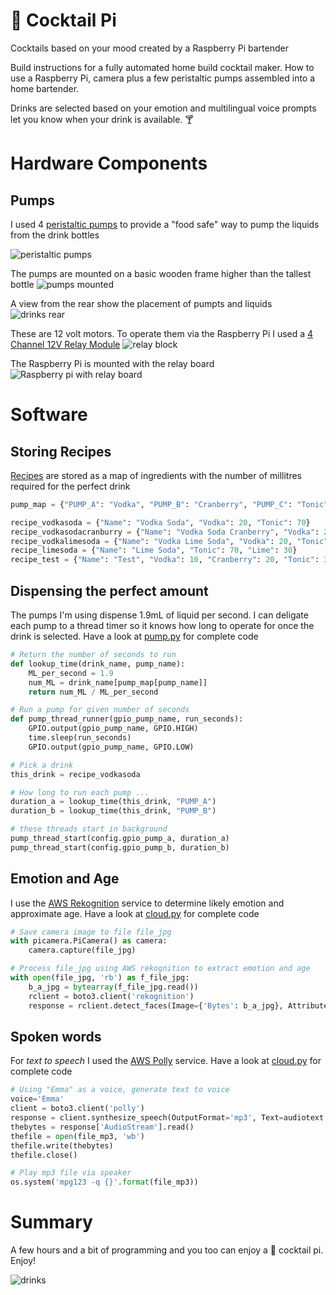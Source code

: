 # 🍹 Cocktail Pi
Cocktails based on your mood created by a Raspberry Pi bartender

Build instructions for a fully automated home build cocktail maker. How to use a Raspberry Pi, camera plus a few peristaltic pumps assembled into a home bartender. 

Drinks are selected based on your emotion and multilingual voice prompts let you know when your drink is available. 🍸

# Hardware Components

## Pumps
I used 4 [peristaltic pumps](https://en.wikipedia.org/wiki/Peristaltic_pump) to provide a "food safe" way to pump the liquids from the drink bottles


![peristaltic pumps](./pics/IMG_7818.jpg)

The pumps are mounted on a basic wooden frame higher than the tallest bottle
![pumps mounted](./pics/IMG_7943.jpg)

A view from the rear show the placement of pumpts and liquids
![drinks rear](./pics/IMG_7954.jpg)





These are 12 volt motors. To operate them via the Raspberry Pi I used a [4 Channel 12V Relay Module](https://www.jaycar.com.au/arduino-compatible-4-channel-12v-relay-module/p/XC4440) 
![relay block](./pics/IMG_7939.jpg)

The Raspberry Pi is mounted with the relay board
![Raspberry pi with relay board](./pics/IMG_8022.jpg)


# Software

## Storing Recipes

[Recipes](./recipe.py) are stored as a map of ingredients with the number of millitres required for the perfect drink



```python
pump_map = {"PUMP_A": "Vodka", "PUMP_B": "Cranberry", "PUMP_C": "Tonic", "PUMP_D": "Lime"}

recipe_vodkasoda = {"Name": "Vodka Soda", "Vodka": 20, "Tonic": 70}
recipe_vodkasodacranburry = {"Name": "Vodka Soda Cranberry", "Vodka": 20, "Tonic": 70, "Cranberry": 40}
recipe_vodkalimesoda = {"Name": "Vodka Lime Soda", "Vodka": 20, "Tonic": 70, "Lime": 30}
recipe_limesoda = {"Name": "Lime Soda", "Tonic": 70, "Lime": 30}
recipe_test = {"Name": "Test", "Vodka": 10, "Cranberry": 20, "Tonic": 30, "Lime":40}
```

## Dispensing the perfect amount

The pumps I'm using dispense 1.9mL of liquid per second. I can deligate each pump to a thread timer so it knows how long to operate for once the drink is selected. Have a look at [pump.py](./pump.py) for complete code

```python
# Return the number of seconds to run
def lookup_time(drink_name, pump_name):
    ML_per_second = 1.9 
    num_ML = drink_name[pump_map[pump_name]]
    return num_ML / ML_per_second

# Run a pump for given number of seconds
def pump_thread_runner(gpio_pump_name, run_seconds):
    GPIO.output(gpio_pump_name, GPIO.HIGH)
    time.sleep(run_seconds)
    GPIO.output(gpio_pump_name, GPIO.LOW)

# Pick a drink
this_drink = recipe_vodkasoda

# How long to run each pump ...
duration_a = lookup_time(this_drink, "PUMP_A")
duration_b = lookup_time(this_drink, "PUMP_B")

# these threads start in background
pump_thread_start(config.gpio_pump_a, duration_a)
pump_thread_start(config.gpio_pump_b, duration_b)
```

## Emotion and Age
I use the [AWS Rekognition](https://aws.amazon.com/rekognition/) service to determine likely emotion and approximate age. Have a look at [cloud.py](./cloud.py) for complete code
```python
# Save camera image to file file_jpg
with picamera.PiCamera() as camera:
    camera.capture(file_jpg)

# Process file_jpg using AWS rekognition to extract emotion and age
with open(file_jpg, 'rb') as f_file_jpg:
    b_a_jpg = bytearray(f_file_jpg.read())
    rclient = boto3.client('rekognition')
    response = rclient.detect_faces(Image={'Bytes': b_a_jpg}, Attributes=['ALL'])
```

## Spoken words
For _text to speech_ I used the [AWS Polly](https://aws.amazon.com/polly/) service.  Have a look at [cloud.py](./cloud.py) for complete code

```python
# Using "Emma" as a voice, generate text to voice
voice='Emma'
client = boto3.client('polly')
response = client.synthesize_speech(OutputFormat='mp3', Text=audiotext, VoiceId=voice)    
thebytes = response['AudioStream'].read()
thefile = open(file_mp3, 'wb')
thefile.write(thebytes)
thefile.close()

# Play mp3 file via speaker
os.system('mpg123 -q {}'.format(file_mp3))
```
# Summary
A few hours and a bit of programming and you too can enjoy a 🍹 cocktail pi. Enjoy! 

![drinks](./pics/drinks.jpg)

